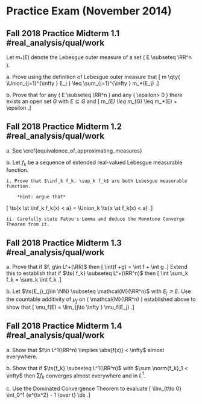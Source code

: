 # Practice Exam (November 2014)

## Fall 2018 Practice Midterm 1.1 #real_analysis/qual/work

Let $m_*(E)$ denote the Lebesgue outer measure of a set \( E \subseteq \RR^n \).

a. Prove using the definition of Lebesgue outer measure that
\[
m \qty{ \Union_{j=1}^{\infty } E_j  } \leq \sum_{j=1}^{\infty } m_*(E_j) 
.\]

b. Prove that for any \( E \subseteq \RR^n \) and any \( \epsilon> 0 \) there exists an open set $G$ with $E \subseteq G$ and
\[
m_*(E) \leq m_*(G) \leq m_*(E) + \epsilon
.\]

## Fall 2018 Practice Midterm 1.2 #real_analysis/qual/work

a. See \cref{equivalence_of_approximating_measures}

b. Let $f_k$ be a sequence of extended real-valued Lebesgue measurable function.

    i. Prove that $\inf_k f_k, \sup_k f_k$ are both Lebesgue measurable function.
    
        *Hint: argue that*
\[
\ts{x \st \inf_k f_k(x) < a} = \Union_k \ts{x \st f_k(x) < a}
.\]

    ii. Carefully state Fatou's Lemma and deduce the Monotone Converge Theorem from it.


## Fall 2018 Practice Midterm 1.3 #real_analysis/qual/work

a. Prove that if $f, g\in L^+(\RR)$ then 
\[
\int(f +g) = \int f + \int g
.\]
  Extend this to establish that if $\ts{ f_k} \subseteq L^+(\RR^n)$ then
  \[
  \int \sum_k f_k = \sum_k \int f_k
  .\]


b. Let $\ts{E_j}_{j\in \NN} \subseteq \mathcal{M}(\RR^n)$ with $E_j \nearrow E$. 
  Use the countable additivity of $\mu_f$ on \( \mathcal{M}(\RR^n)  \) established above to show that
  \[
  \mu_f(E) = \lim_{j\to \infty } \mu_f(E_j)
  .\]

## Fall 2018 Practice Midterm 1.4 #real_analysis/qual/work

a. Show that $f\in L^1(\RR^n) \implies \abs{f(x)} < \infty$ almost everywhere.

b. Show that if $\ts{f_k} \subseteq L^1(\RR^n)$ with $\sum \norm{f_k}_1 < \infty$ then $\sum f_k$ converges almost everywhere and in $L^1$.

c. Use the Dominated Convergence Theorem to evaluate
\[
\lim_{t\to 0} \int_0^1 {e^{tx^2} - 1 \over t} \dx
.\]



